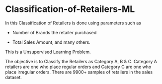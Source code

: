 # Classification-of-Retailers-ML

In this Classification of Retailers is done using parameters such as 

- Number of Brands the retailer purchased 

- Total Sales Amount, and many others.

This is a Unsupervised Learning Problem.

The objective is to Classify the Retailers as Category A, B & C. Category A retailers are one who place regular orders and Category C are one who place irregular orders. There are 9900+ samples of retailers in the sales dataset. 
